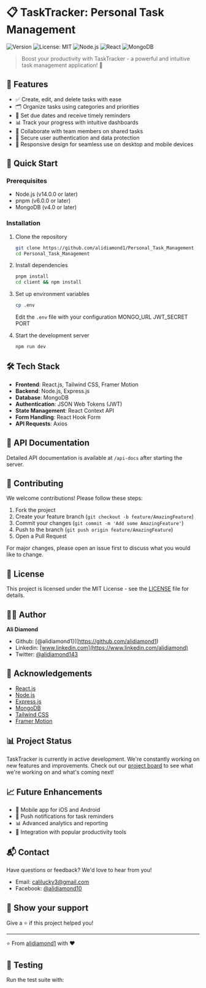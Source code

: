 # 📋 TaskTracker: Personal Task Management

![Version](https://img.shields.io/badge/version-1.0.0-blue.svg?cacheSeconds=2592000)
![License: MIT](https://img.shields.io/badge/License-MIT-yellow.svg)
![Node.js](https://img.shields.io/badge/Node.js-14.x-green.svg)
![React](https://img.shields.io/badge/React-17.x-blue.svg)
![MongoDB](https://img.shields.io/badge/MongoDB-4.x-green.svg)

> Boost your productivity with TaskTracker - a powerful and intuitive task management application! 🚀

## 🌟 Features

- ✅ Create, edit, and delete tasks with ease
- 🗂 Organize tasks using categories and priorities
- 📅 Set due dates and receive timely reminders
- 📊 Track your progress with intuitive dashboards
- 🤝 Collaborate with team members on shared tasks
- 🔐 Secure user authentication and data protection
- 📱 Responsive design for seamless use on desktop and mobile devices

## 🚀 Quick Start

### Prerequisites

- Node.js (v14.0.0 or later)
- pnpm (v6.0.0 or later)
- MongoDB (v4.0 or later)

### Installation

1. Clone the repository
   ```sh
   git clone https://github.com/alidiamond1/Personal_Task_Management
   cd Personal_Task_Management
   ```

2. Install dependencies
   ```sh
   pnpm install
   cd client && npm install
   ```

3. Set up environment variables
   ```sh
   cp .env
   ```
   Edit the `.env` file with your configuration
   MONGO_URL
   JWT_SECRET
   PORT

5. Start the development server
   ```sh
   npm run dev
   ```

## 🛠 Tech Stack

- **Frontend**: React.js, Tailwind CSS, Framer Motion
- **Backend**: Node.js, Express.js
- **Database**: MongoDB
- **Authentication**: JSON Web Tokens (JWT)
- **State Management**: React Context API
- **Form Handling**: React Hook Form
- **API Requests**: Axios

## 📖 API Documentation

Detailed API documentation is available at `/api-docs` after starting the server.

## 🤝 Contributing

We welcome contributions! Please follow these steps:

1. Fork the project
2. Create your feature branch (`git checkout -b feature/AmazingFeature`)
3. Commit your changes (`git commit -m 'Add some AmazingFeature'`)
4. Push to the branch (`git push origin feature/AmazingFeature`)
5. Open a Pull Request

For major changes, please open an issue first to discuss what you would like to change.

## 📝 License

This project is licensed under the MIT License - see the [LICENSE](LICENSE) file for details.

## 👨‍💻 Author

**Ali Diamond**

- Github: [@alidiamond1]((https://github.com/alidiamond1)
- Linkedin: [www.linkedin.com](https://www.linkedin.com/alidiamond)
- Twitter: [@alidiamond143](https://x.com/Alidiamond143)

## 🙏 Acknowledgements

- [React.js](https://reactjs.org/)
- [Node.js](https://nodejs.org/)
- [Express.js](https://expressjs.com/)
- [MongoDB](https://www.mongodb.com/)
- [Tailwind CSS](https://tailwindcss.com/)
- [Framer Motion](https://www.framer.com/motion/)

## 📊 Project Status

TaskTracker is currently in active development. We're constantly working on new features and improvements. Check out our [project board](https://github.com/alidiamond1/Personal_Task_Management) to see what we're working on and what's coming next!

## 📈 Future Enhancements

- 📱 Mobile app for iOS and Android
- 🔔 Push notifications for task reminders
- 📊 Advanced analytics and reporting
- 🔄 Integration with popular productivity tools

## 📬 Contact

Have questions or feedback? We'd love to hear from you!

- Email: calilucky3@gmail.com
- Facebook: [@alidiamond10](https://fb.com/alidiamond10)


## 🌟 Show your support

Give a ⭐️ if this project helped you!

---

⭐️ From [alidiamond1](https://github.com/alidiamond1) with ❤️

## 🧪 Testing

Run the test suite with:
